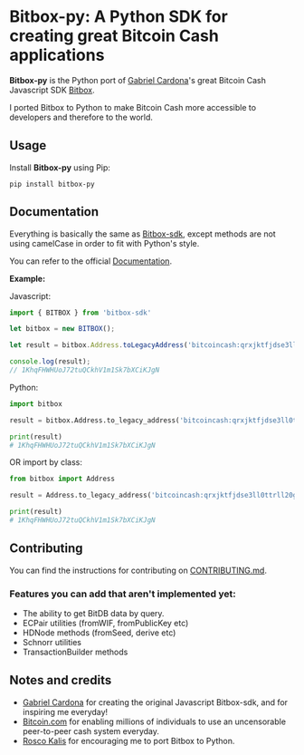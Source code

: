 Bitbox-py: A Python SDK for creating great Bitcoin Cash applications
==============================================

**Bitbox-py** is the Python port of [Gabriel Cardona](https://github.com/cgcardona)'s great Bitcoin Cash Javascript SDK [Bitbox](https://github.com/Bitcoin-com/bitbox-sdk).

I ported Bitbox to Python to make Bitcoin Cash more accessible to developers and therefore to the world.

Usage
------------
Install **Bitbox-py** using Pip:
```
pip install bitbox-py
```

Documentation
------------
Everything is basically the same as [Bitbox-sdk](https://developer.bitcoin.com/bitbox), except methods are not using camelCase in order to fit with Python's style.

You can refer to the official [Documentation](https://developer.bitcoin.com/bitbox).

**Example:**

Javascript:
```javascript
import { BITBOX } from 'bitbox-sdk'

let bitbox = new BITBOX();

let result = bitbox.Address.toLegacyAddress('bitcoincash:qrxjktfjdse3ll0ttrll20gykuhqjw764queg3w2tj');

console.log(result);
// 1KhqFHWHUoJ72tuQCkhV1m1Sk7bXCiKJgN
```

Python:
```python
import bitbox

result = bitbox.Address.to_legacy_address('bitcoincash:qrxjktfjdse3ll0ttrll20gykuhqjw764queg3w2tj')

print(result)
# 1KhqFHWHUoJ72tuQCkhV1m1Sk7bXCiKJgN
```

OR import by class:

```python
from bitbox import Address

result = Address.to_legacy_address('bitcoincash:qrxjktfjdse3ll0ttrll20gykuhqjw764queg3w2tj')

print(result)
# 1KhqFHWHUoJ72tuQCkhV1m1Sk7bXCiKJgN
```

Contributing
------------
You can find the instructions for contributing on [CONTRIBUTING.md](https://github.com/merwane/bitbox-py/blob/master/CONTRIBUTING.md).

### Features you can add that aren't implemented yet:
* The ability to get BitDB data by query.
* ECPair utilities (fromWIF, fromPublicKey etc)
* HDNode methods (fromSeed, derive etc)
* Schnorr utilities
* TransactionBuilder methods

Notes and credits
------------
* [Gabriel Cardona](https://github.com/cgcardona) for creating the original Javascript Bitbox-sdk, and for inspiring me everyday!
* [Bitcoin.com](https://www.bitcoin.com/) for enabling millions of individuals to use an uncensorable peer-to-peer cash system everyday.
* [Rosco Kalis](https://github.com/rkalis) for encouraging me to port Bitbox to Python.
